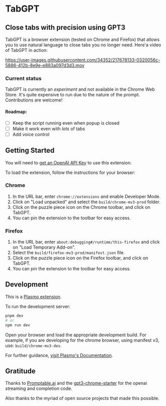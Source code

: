 # TabGPT
## Close tabs with precision using GPT3

TabGPT is a browser extension (tested on Chrome and Firefox) that allows you to use natural language to close tabs you no longer need. Here'a video of TabGPT in action:

https://user-images.githubusercontent.com/34352/217678133-0320056c-5886-412b-8e9e-e883a097d3d3.mov



### Current status

TabGPT is currently an *experiment* and not available in the Chrome Web Store. It's quite expensive to run due to the nature of the prompt. Contributions are welcome!

#### Roadmap:
- [ ] Keep the script running even when popup is closed
- [ ] Make it work even with *lots* of tabs
- [ ] Add voice control

## Getting Started

You will need to [get an OpenAI API Key](https://www.educative.io/answers/how-to-get-api-key-of-gpt-3) to use this extension. 

To load the extension, follow the instructions for your browser:

### Chrome
1. In the URL bar, enter `chrome://extensions` and enable Developer Mode.
2. Click on "Load unpacked" and select the `build/chrome-mv3-prod` folder.
3. Click on the puzzle piece icon on the Chrome toolbar, and click on TabGPT.
4. You can pin the extension to the toolbar for easy access.

### Firefox
1. In the URL bar, enter `about:debugging#/runtime/this-firefox` and click on "Load Temporary Add-on".
2. Select the `build/firefox-mv3-prod/manifest.json` file.
3. Click on the puzzle piece icon on the Firefox toolbar, and click on TabGPT.
4. You can pin the extension to the toolbar for easy access.


## Development

This is a [Plasmo extension](https://docs.plasmo.com/).

To run the development server:

```bash
pnpm dev
# or
npm run dev
```

Open your browser and load the appropriate development build. For example, if you are developing for the chrome browser, using manifest v3, use: `build/chrome-mv3-dev`.

For further guidance, [visit Plasmo's Documentation](https://docs.plasmo.com/).

## Gratitude
Thanks to [Promptable.ai](https://github.com/promptable) and the [gpt3-chrome-starter](https://github.com/promptable/gpt3-chrome-starter) for the openai streaming and completion code.

Also thanks to the myriad of open source projects that made this possible.

